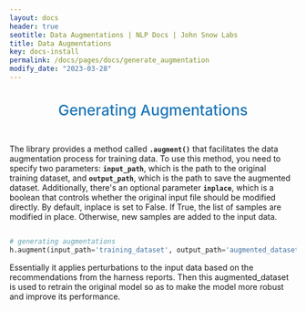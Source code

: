 ```yaml
---
layout: docs
header: true
seotitle: Data Augmentations | NLP Docs | John Snow Labs
title: Data Augmentations
key: docs-install
permalink: /docs/pages/docs/generate_augmentation
modify_date: "2023-03-28"
---
```


<div class="main-docs" markdown="1"><div class="h3-box" markdown="1">

<div class="heading" id="generate-augmentation">Generating Augmentations</div>


The library provides a method called **`.augment()`** that facilitates the data augmentation process for training data. To use this method, you need to specify two parameters: **`input_path`**, which is the path to the original training dataset, and **`output_path`**, which is the path to save the augmented dataset. Additionally, there's an optional parameter **`inplace`**, which is a boolean that controls whether the original input file should be modified directly. By default, inplace is set to False. If True, the list of samples are modified in place. Otherwise, new samples are added to the input data. 



```python

# generating augmentations
h.augment(input_path='training_dataset', output_path='augmented_dataset')

```

Essentially it applies perturbations to the input data based on the recommendations from the harness reports. Then this augmented_dataset is used to retrain the original model so as to make the model more robust and improve its performance.

<style>
  .heading {
    text-align: center;
    font-size: 26px;
    font-weight: 500;
    padding-top: 20px;
    padding-bottom: 30px;
  }

  #generate-augmentation {
    color: #1E77B7;
  }
  
</style>


</div></div>